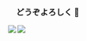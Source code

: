 ### 　どうぞよろしく 🚀



<img align="left" src="https://github-readme-stats.vercel.app/api/top-langs/?username=taikicoco&layout=compact&hide=jupyter%20notebook" />


<img align="left" src="https://github-readme-stats.vercel.app/api?username=taikicoco&count_private=true&show_icons=true" />




<!--

<p align="left">
  <a href="https://github.com/taikicoco/taikicoco/">
    <img src="https://komarev.com/ghpvc/?username=taikicoco" alt="taikicoco" />
  </a>
  
</p>


- 🔭 I’m currently working on ...
- 🌱 I’m currently learning ...
- 👯 I’m looking to collaborate on ...
- 🤔 I’m looking for help with ...
- 💬 Ask me about ...
- 📫 How to reach me: ...
- 😄 Pronouns: ...
- ⚡ Fun fact: ...
-->
